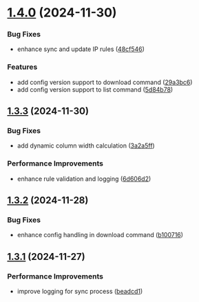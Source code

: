 # [1.4.0](https://github.com/gfargo/vercel-doorman/compare/v1.3.3...v1.4.0) (2024-11-30)


### Bug Fixes

* enhance sync and update IP rules ([48cf546](https://github.com/gfargo/vercel-doorman/commit/48cf5465e0e04bc318a46ca99b68018242f11b45))


### Features

* add config version support to download command ([29a3bc6](https://github.com/gfargo/vercel-doorman/commit/29a3bc6651ea3297fd4759a550deb58b14f7048f))
* add config version support to list command ([5d84b78](https://github.com/gfargo/vercel-doorman/commit/5d84b787740100c4386e656e909814549dd0d22d))

## [1.3.3](https://github.com/gfargo/vercel-doorman/compare/v1.3.2...v1.3.3) (2024-11-30)


### Bug Fixes

* add dynamic column width calculation ([3a2a5ff](https://github.com/gfargo/vercel-doorman/commit/3a2a5ff12655c408065dd2e80759548075dcdc94))


### Performance Improvements

* enhance rule validation and logging ([6d606d2](https://github.com/gfargo/vercel-doorman/commit/6d606d22a3d5e9f05180198eb538e88f687309a0))

## [1.3.2](https://github.com/gfargo/vercel-doorman/compare/v1.3.1...v1.3.2) (2024-11-28)


### Bug Fixes

* enhance config handling in download command ([b100716](https://github.com/gfargo/vercel-doorman/commit/b10071689bb643cb511ccac4f0c9de5e7141a2de))

## [1.3.1](https://github.com/gfargo/vercel-doorman/compare/v1.3.0...v1.3.1) (2024-11-27)


### Performance Improvements

* improve logging for sync process ([beadcd1](https://github.com/gfargo/vercel-doorman/commit/beadcd13494ccbda48b69a8e7e1fef19a4a1c4b8))

